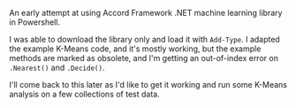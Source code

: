 An early attempt at using Accord Framework .NET machine learning library in Powershell.

I was able to download the library only and load it with `Add-Type`. I adapted the
example K-Means code, and it's mostly working, but the example methods are marked as
obsolete, and I'm getting an out-of-index error on `.Nearest()` and `.Decide()`.

I'll come back to this later as I'd like to get it working and run some K-Means
analysis on a few collections of test data.